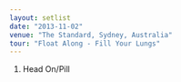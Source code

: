 ```yaml
---
layout: setlist
date: "2013-11-02"
venue: "The Standard, Sydney, Australia"
tour: "Float Along - Fill Your Lungs"
---
```



 1. Head On/Pill


